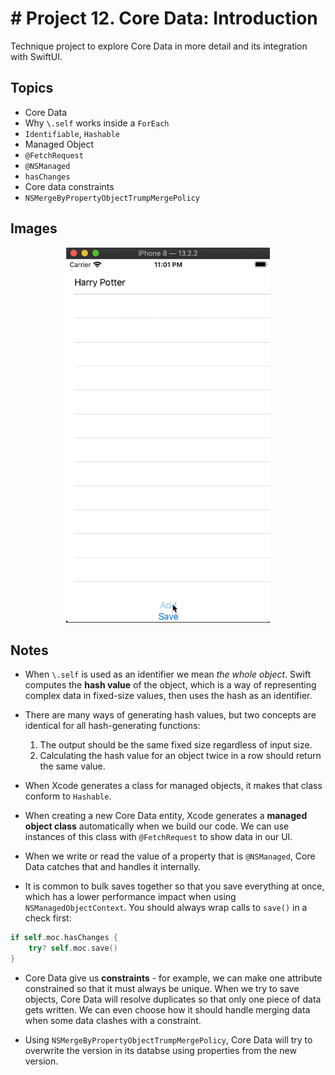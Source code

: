 
# # Project 12. Core Data: Introduction

Technique project to explore Core Data in more detail and its integration with SwiftUI.

## Topics

- Core Data
- Why `\.self` works inside a `ForEach`
- `Identifiable`, `Hashable`
- Managed Object
- `@FetchRequest`
- `@NSManaged`
- `hasChanges`
- Core data constraints
- `NSMergeByPropertyObjectTrumpMergePolicy`

## Images

<p align="center"><img src="img/run-example.gif" height="600px"></p>

## Notes

- When `\.self` is used as an identifier we mean *the whole object*.  Swift computes the **hash value** of the object, which is a way of representing complex data in fixed-size values, then uses the hash as an identifier.

- There are many ways of generating hash values, but two concepts are identical for all hash-generating functions:
    1. The output should be the same fixed size regardless of input size.
    2. Calculating the hash value for an object twice in a row should return the same value.

- When Xcode generates a class for managed objects, it makes that class conform to `Hashable`. 

- When creating a new Core Data entity, Xcode generates a **managed object class** automatically when we build our code. We can use instances of this class with `@FetchRequest` to show data in our UI. 

- When we write or read the value of a property that is `@NSManaged`, Core Data catches that and handles it internally. 

- It is common to bulk saves together so that you save everything at once, which has a lower performance impact when using `NSManagedObjectContext`. You should always wrap calls to `save()` in a check first:

```swift
if self.moc.hasChanges {
    try? self.moc.save()
}
```

- Core Data give us **constraints** - for example, we can make one attribute constrained so that it must always be unique. When we try to save objects, Core Data will resolve duplicates so that only one piece of data gets written. We can even choose how it should handle merging data when some data clashes with a constraint.

- Using `NSMergeByPropertyObjectTrumpMergePolicy`, Core Data will try to overwrite the version in its databse using properties from the new version. 